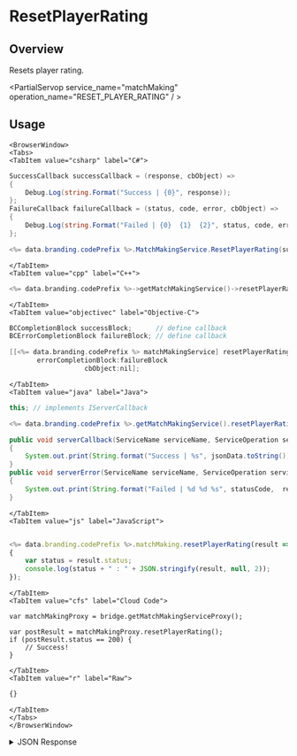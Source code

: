 # ResetPlayerRating
## Overview
Resets player rating.

<PartialServop service_name="matchMaking" operation_name="RESET_PLAYER_RATING" / >

## Usage

```mdx-code-block
<BrowserWindow>
<Tabs>
<TabItem value="csharp" label="C#">
```

```csharp
SuccessCallback successCallback = (response, cbObject) =>
{
    Debug.Log(string.Format("Success | {0}", response));
};
FailureCallback failureCallback = (status, code, error, cbObject) =>
{
    Debug.Log(string.Format("Failed | {0}  {1}  {2}", status, code, error));
};

<%= data.branding.codePrefix %>.MatchMakingService.ResetPlayerRating(successCallback, failureCallback);
```

```mdx-code-block
</TabItem>
<TabItem value="cpp" label="C++">
```

```cpp
<%= data.branding.codePrefix %>->getMatchMakingService()->resetPlayerRating(this);
```

```mdx-code-block
</TabItem>
<TabItem value="objectivec" label="Objective-C">
```

```objectivec
BCCompletionBlock successBlock;      // define callback
BCErrorCompletionBlock failureBlock; // define callback

[[<%= data.branding.codePrefix %> matchMakingService] resetPlayerRating:successBlock
       errorCompletionBlock:failureBlock
                   cbObject:nil];
```

```mdx-code-block
</TabItem>
<TabItem value="java" label="Java">
```

```java
this; // implements IServerCallback

<%= data.branding.codePrefix %>.getMatchMakingService().resetPlayerRating(this);

public void serverCallback(ServiceName serviceName, ServiceOperation serviceOperation, JSONObject jsonData)
{
    System.out.print(String.format("Success | %s", jsonData.toString()));
}
public void serverError(ServiceName serviceName, ServiceOperation serviceOperation, int statusCode, int reasonCode, String jsonError)
{
    System.out.print(String.format("Failed | %d %d %s", statusCode,  reasonCode, jsonError.toString()));
}
```

```mdx-code-block
</TabItem>
<TabItem value="js" label="JavaScript">
```

```javascript

<%= data.branding.codePrefix %>.matchMaking.resetPlayerRating(result =>
{
	var status = result.status;
	console.log(status + " : " + JSON.stringify(result, null, 2));
});
```

```mdx-code-block
</TabItem>
<TabItem value="cfs" label="Cloud Code">
```

```cfscript
var matchMakingProxy = bridge.getMatchMakingServiceProxy();

var postResult = matchMakingProxy.resetPlayerRating();
if (postResult.status == 200) {
    // Success!
}
```

```mdx-code-block
</TabItem>
<TabItem value="r" label="Raw">
```

```r
{}
```

```mdx-code-block
</TabItem>
</Tabs>
</BrowserWindow>
```

<details>
<summary>JSON Response</summary>

```json
{
    "status": 200,
    "data": null
}
```
</details>



